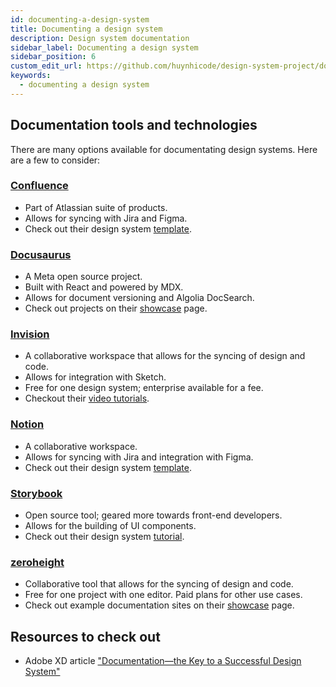 ```yaml
---
id: documenting-a-design-system
title: Documenting a design system
description: Design system documentation
sidebar_label: Documenting a design system
sidebar_position: 6
custom_edit_url: https://github.com/huynhicode/design-system-project/documenting-a-design-system.md
keywords:
  - documenting a design system
---
```


## Documentation tools and technologies

There are many options available for documentating design systems. Here are a few to consider:

### [Confluence](https://www.atlassian.com/software/confluence)

- Part of Atlassian suite of products.
- Allows for syncing with Jira and Figma.
- Check out their design system [template](https://www.atlassian.com/software/confluence/templates/design-system).

### [Docusaurus](https://docusaurus.io/)

- A Meta open source project.
- Built with React and powered by MDX.
- Allows for document versioning and Algolia DocSearch.
- Check out projects on their [showcase](https://docusaurus.io/showcase) page.

### [Invision](https://www.invisionapp.com/design-system-manager)

- A collaborative workspace that allows for the syncing of design and code.
- Allows for integration with Sketch.
- Free for one design system; enterprise available for a fee.
- Checkout their [video tutorials](https://www.invisionapp.com/design-system-manager/learn).

### [Notion](https://www.notion.so/)

- A collaborative workspace.
- Allows for syncing with Jira and integration with Figma.
- Check out their design system [template](https://www.notion.so/templates/design-system).

### [Storybook](https://storybook.js.org/)

- Open source tool; geared more towards front-end developers.
- Allows for the building of UI components.
- Check out their design system [tutorial](https://storybook.js.org/tutorials/design-systems-for-developers/react/en/introduction/).

### [zeroheight](https://zeroheight.com/)

- Collaborative tool that allows for the syncing of design and code.
- Free for one project with one editor. Paid plans for other use cases.
- Check out example documentation sites on their [showcase](https://zeroheight.com/showcase) page.

## Resources to check out

- Adobe XD article ["Documentation—the Key to a Successful Design System"](https://xd.adobe.com/ideas/principles/design-systems/documentation-key-to-successful-design-system/)
